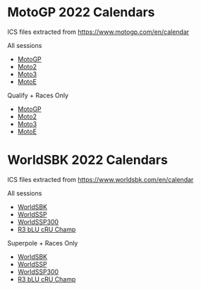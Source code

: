 # MotoGP 2022 Calendars

ICS files extracted from <a href="https://www.motogp.com/en/calendar">https://www.motogp.com/en/calendar</a>

All sessions
- <a href="../motogp/2022/MotoGP_2022_calendar.ics">MotoGP</a>
- <a href="../motogp/2022/Moto2_2022_calendar.ics">Moto2</a>
- <a href="../motogp/2022/Moto3_2022_calendar.ics">Moto3</a>
- <a href="../motogp/2022/MotoE_2022_calendar.ics">MotoE</a>

Qualify + Races Only
- <a href="../motogp/2022/MotoGP_filtered_2022_calendar.ics">MotoGP</a>
- <a href="../motogp/2022/Moto2_filtered_2022_calendar.ics">Moto2</a>
- <a href="../motogp/2022/Moto3_filtered_2022_calendar.ics">Moto3</a>
- <a href="../motogp/2022/MotoE_filtered_2022_calendar.ics">MotoE</a>


# WorldSBK 2022 Calendars

ICS files extracted from <a href="https://www.worldsbk.com/en/calendar">https://www.worldsbk.com/en/calendar</a>

All sessions
- <a href="../wsbk/2022/WorldSBK_2022_calendar.ics">WorldSBK</a>
- <a href="../wsbk/2022/WorldSSP_2022_calendar.ics">WorldSSP</a>
- <a href="../wsbk/2022/WorldSSP300_2022_calendar.ics">WorldSSP300</a>
- <a href="../wsbk/2022/R3 bLU cRU Champ_2022_calendar.ics">R3 bLU cRU Champ</a>

Superpole + Races Only
- <a href="../wsbk/2022/WorldSBK_filtered_2022_calendar.ics">WorldSBK</a>
- <a href="../wsbk/2022/WorldSSP_filtered_2022_calendar.ics">WorldSSP</a>
- <a href="../wsbk/2022/WorldSSP300_filtered_2022_calendar.ics">WorldSSP300</a>
- <a href="../wsbk/2022/R3 bLU cRU Champ_filtered_2022_calendar.ics">R3 bLU cRU Champ</a>
